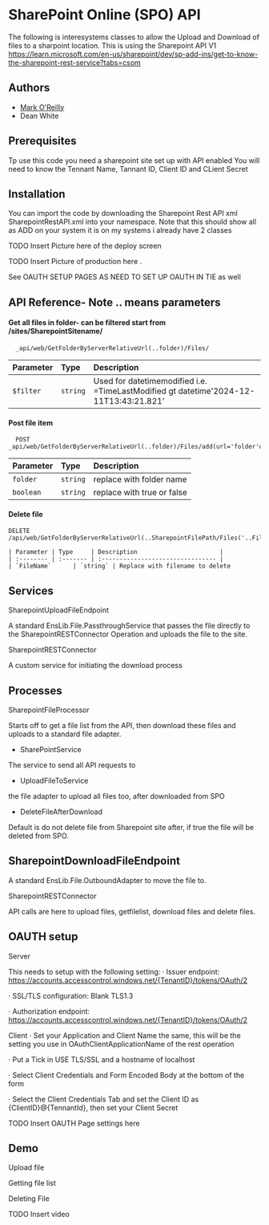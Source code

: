 
# SharePoint Online (SPO) API 

The following is interesystems classes to allow the Upload and Download of files to a sharpoint location. This is using the Sharepoint API V1 https://learn.microsoft.com/en-us/sharepoint/dev/sp-add-ins/get-to-know-the-sharepoint-rest-service?tabs=csom



## Authors

- [Mark O'Reilly](https://www.github.com/Sparkei)
- Dean White

## Prerequisites
Tp use this code you need a sharepoint site set up with API enabled
You will need to know the Tennant Name, Tannant ID, Client ID and CLient Secret

## Installation

You can import the code by downloading the Sharepoint Rest API xml SharepointRestAPI.xml into your namespace. Note that this should show all as ADD on your system it is on my systems i already have 2 classes

TODO Insert Picture here of the deploy screen 

TODO Insert Picture of production here .

See OAUTH SETUP PAGES AS NEED TO SET UP OAUTH IN TIE as well

    
## API Reference- Note .. means parameters

#### Get all files in folder- can be filtered  start from /sites/SharepointSitename/

```http
  _api/web/GetFolderByServerRelativeUrl(..folder)/Files/
```

| Parameter | Type     | Description                |
| :-------- | :------- | :------------------------- |
| `$filter` | `string` | Used for datetimemodified i.e. =TimeLastModified gt datetime'2024-12-11T13:43:21.821' |

#### Post file  item

```http
  POST _api/web/GetFolderByServerRelativeUrl(..folder)/Files/add(url='folder'overwrite=..boolean)
```

| Parameter | Type     | Description                       |
| :-------- | :------- | :-------------------------------- |
| `folder`      | `string` | replace with folder name     
| `boolean`      | `string` | replace with true or false   
#### Delete file 
```http
DELETE /api/web/GetFolderByServerRelativeUrl(..SharepointFilePath/Files('..FileName)')

| Parameter | Type     | Description                       |
| :-------- | :------- | :-------------------------------- |
| `FileName`      | `string` | Replace with filename to delete    
```
## Services 

SharepointUploadFileEndpoint

A standard EnsLib.File.PassthroughService that passes the file directly to the SharepointRESTConnector Operation and uploads the file to the site.

 SharepointRESTConnector

A custom service for initiating the download process



## Processes
SharepointFileProcessor

Starts off to get a file list from the API, then download these files and uploads to a standard file adapter.

- SharePointService

The service to send all API requests to

- UploadFileToService

the file adapter to upload all files too, after downloaded from SPO

- DeleteFileAfterDownload

Default is do not delete file from Sharepoint site after, if true the file will be deleted from SPO.
##  SharepointDownloadFileEndpoint

A standard EnsLib.File.OutboundAdapter to move the file to.

 SharepointRESTConnector

API calls are here to upload files, getfilelist, download files and delete files.
## OAUTH setup

Server

This needs to setup with the following setting: · Issuer endpoint: https://accounts.accesscontrol.windows.net/{TenantID}/tokens/OAuth/2

· SSL/TLS configuration: Blank TLS1.3

· Authorization endpoint: https://accounts.accesscontrol.windows.net/{TenantID}/tokens/OAuth/2

Client
· Set your Application and Client Name the same, this will be the setting you use in OAuthClientApplicationName of the rest operation

· Put a Tick in USE TLS/SSL and a hostname of localhost

· Select Client Credentials and Form Encoded Body at the bottom of the form

· Select the Client Credentials Tab and set the Client ID as {ClientID}@{TennantId}, then set your Client Secret



TODO Insert OAUTH Page settings here 

 
## Demo

Upload file

Getting file list 

Deleting File


TODO Insert video


